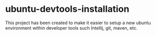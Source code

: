 # ubuntu-devtools-installation
This project has been created to make it easier to setup a new ubuntu environment within developer tools such Intellij, git, maven, etc.
